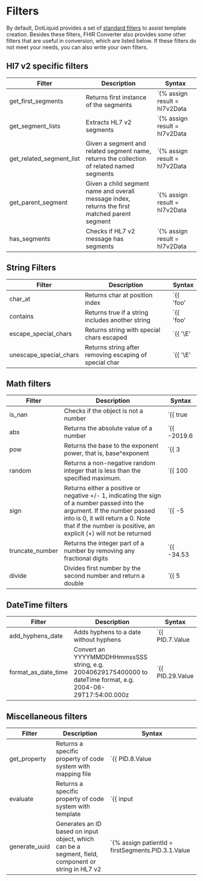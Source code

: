# Filters

By default, DotLiquid provides a set of [standard filters](https://github.com/Shopify/liquid/wiki/Liquid-for-Designers#standard-filters) to assist template creation.
Besides these filters, FHIR Converter also provides some other filters that are useful in conversion, which are listed below.
If these filters do not meet your needs, you can also write your own filters.

## Hl7 v2 specific filters
| Filter | Description | Syntax |
|-|-|-|
| get_first_segments | Returns first instance of the segments | `{% assign result = hl7v2Data | get_first_segments: 'segment1|segment2|...' -%}` |
| get_segment_lists | Extracts HL7 v2 segments | `{% assign result = hl7v2Data | get_segment_lists: 'segment1|segment2|...' -%}` |
| get_related_segment_list | Given a segment and related segment name, returns the collection of related named segments | `{% assign result = hl7v2Data | get_related_segment_list: parentSegment, 'childSegmentName' -%}` |
| get_parent_segment | Given a child segment name and overall message index, returns the first matched parent segment | `{% assign result = hl7v2Data | get_parent_segment: 'childSegmentName', 3, 'parentSegmentName' -%}` |
| has_segments | Checks if HL7 v2 message has segments | `{% assign result = hl7v2Data | has_segments: 'segment1|segment2|...' -%}` | 

## String Filters
| Filter | Description | Syntax |
|-|-|-|
| char_at | Returns char at position index | `{{ 'foo' | char_at: 0 }} #=> 'f'` |
| contains | Returns true if a string includes another string | `{{ 'foo' | contains: 'fo' }} #=> true` |
| escape_special_chars | Returns string with special chars escaped | `{{ '\E' | escape_special_chars }} #=> '\\E'` |
| unescape_special_chars | Returns string after removing escaping of special char | `{{ '\\E' | unescape_special_chars }} #=> '\E'` |

## Math filters
| Filter | Description | Syntax |
|-|-|-|
| is_nan | Checks if the object is not a number | `{{ true | is_nan }} #=> true` |
| abs | Returns the absolute value of a number | `{{ -2019.6 | abs }} #=> 2019.6` |
| pow | Returns the base to the exponent power, that is, base^exponent | `{{ 3 | pow: 3 }} #=> 27` |
| random | Returns a non-negative random integer that is less than the specified maximum. | `{{ 100 | random }} #=> 52` |
| sign | Returns either a positive or negative +/- 1, indicating the sign of a number passed into the argument. If the number passed into is 0, it will return a 0. Note that if the number is positive, an explicit (+) will not be returned | `{{ -5 | sign }} #=> -1` | 
| truncate_number | Returns the integer part of a number by removing any fractional digits | `{{ -34.53 | truncate_number }} #=> -34` |
| divide | Divides first number by the second number and return a double | `{{ 5 | divide: 2 }} #=> 2.5` | 

## DateTime filters
| Filter | Description | Syntax |
|-|-|-|
| add_hyphens_date | Adds hyphens to a date without hyphens | `{{ PID.7.Value | add_hyphens_date }}` |
| format_as_date_time | Convert an YYYYMMDDHHmmssSSS string, e.g. 20040629175400000 to dateTime format, e.g. 2004-06-29T17:54:00.000z | `{{ PID.29.Value | format_as_date_time }}` |

## Miscellaneous filters
| Filter | Description | Syntax |
|-|-|-|
| get_property | Returns a specific property of code system with mapping file | `{{ PID.8.Value | get_property: 'CodeSystem/Gender', 'code' }}` |
| evaluate | Returns a specific property of code system with template | `{{ input | evaluate: 'code' }}` |
| generate_uuid | Generates an ID based on input object, which can be a segment, field, component or string in HL7 v2 | `{% assign patientId = firstSegments.PID.3.1.Value | generate_uuid -%}` |
